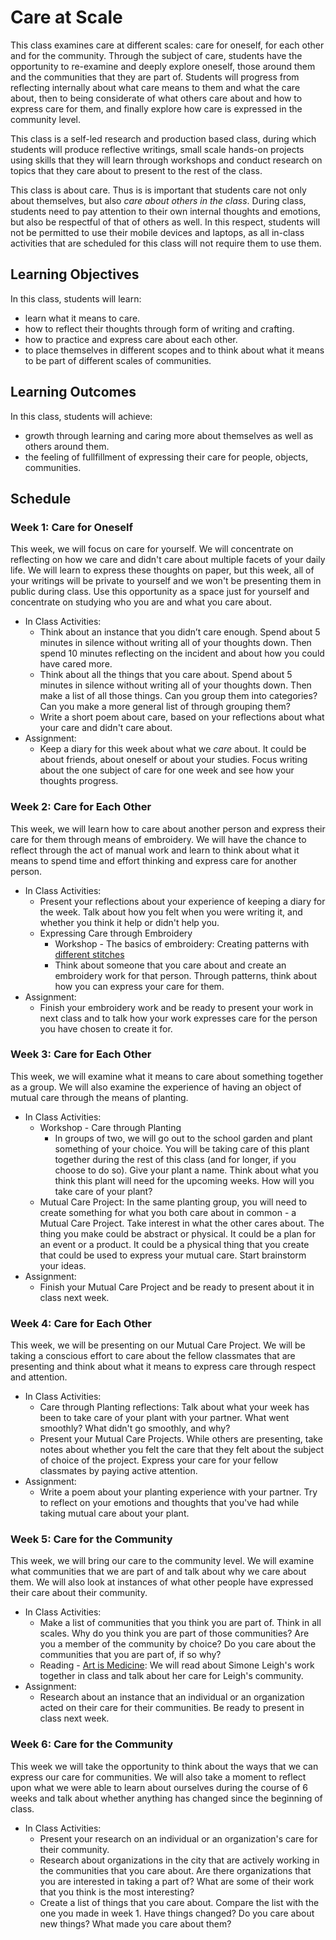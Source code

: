 # Care at Scale

This class examines care at different scales: care for oneself, for each other and for the community. Through the subject of care, students have the opportunity to re-examine and deeply explore oneself, those around them and the communities that they are part of. Students will progress from reflecting internally about what care means to them and what the care about, then to being considerate of what others care about and how to express care for them, and finally explore how care is expressed in the community level. 

This class is a self-led research and production based class, during which students will produce reflective writings, small scale hands-on projects using skills that they will learn through workshops and conduct research on topics that they care about to present to the rest of the class. 

This class is about care. Thus is is important that students care not only about themselves, but also *care about others in the class*. During class, students need to pay attention to their own internal thoughts and emotions, but also be respectful of that of others as well. In this respect, students will not be permitted to use their mobile devices and laptops, as all in-class activities that are scheduled for this class will not require them to use them.

## Learning Objectives
In this class, students will learn:
* learn what it means to care.
* how to reflect their thoughts through form of writing and crafting.
* how to practice and express care about each other.
* to place themselves in different scopes and to think about what it means to be part of different scales of communities.

## Learning Outcomes
In this class, students will achieve:
* growth through learning and caring more about themselves as well as others around them.
* the feeling of fullfillment of expressing their care for people, objects, communities.

## Schedule

### Week 1: Care for Oneself
This week, we will focus on care for yourself. We will concentrate on reflecting on how we care and didn't care about multiple facets of your daily life. We will learn to express these thoughts on paper, but this week, all of your writings will be private to yourself and we won't be presenting them in public during class. Use this opportunity as a space just for yourself and concentrate on studying who you are and what you care about.

* In Class Activities:
  * Think about an instance that you didn’t care enough. Spend about 5 minutes in silence without writing all of your thoughts down. Then spend 10 minutes reflecting on the incident and about how you could have cared more.
  * Think about all the things that you care about. Spend about 5 minutes in silence without writing all of your thoughts down. Then make a list of all those things. Can you group them into categories? Can you make a more general list of through grouping them?
  * Write a short poem about care, based on your reflections about what your care and didn't care about.
* Assignment:
  * Keep a diary for this week about what we *care* about. It could be about friends, about oneself or about your studies. Focus writing about the one subject of care for one week and see how your thoughts progress.
  
### Week 2: Care for Each Other
This week, we will learn how to care about another person and express their care for them through means of embroidery. We will have the chance to reflect through the act of manual work and learn to think about what it means to spend time and effort thinking and express care for another person. 

* In Class Activities:
  * Present your reflections about your experience of keeping a diary for the week. Talk about how you felt when you were writing it, and whether you think it help or didn't help you.
  * Expressing Care through Embroidery
    * Workshop - The basics of embroidery: Creating patterns with [different stitches](https://www.thesprucecrafts.com/stitches-every-embroiderer-should-know-4122123)
    * Think about someone that you care about and create an embroidery work for that person. Through patterns, think about how you can express your care for them.
* Assignment:
  * Finish your embroidery work and be ready to present your work in next class and to talk how your work expresses care for the person you have chosen to create it for.
  
### Week 3: Care for Each Other
This week, we will examine what it means to care about something together as a group. We will also examine the experience of having an object of mutual care through the means of planting.

* In Class Activities: 
  * Workshop - Care through Planting
    * In groups of two, we will go out to the school garden and plant something of your choice. You will be taking care of this plant together during the rest of this class (and for longer, if you choose to do so). Give your plant a name. Think about what you think this plant will need for the upcoming weeks. How will you take care of your plant?
  * Mutual Care Project: In the same planting group, you will need to create something for what you both care about in common - a Mutual Care Project. Take interest in what the other cares about. The thing you make could be abstract or physical. It could be a plan for an event or a product. It could be a physical thing that you create that could be used to express your mutual care. Start brainstorm your ideas.
* Assignment:
  * Finish your Mutual Care Project and be ready to present about it in class next week.
  
### Week 4: Care for Each Other
This week, we will be presenting on our Mutual Care Project. We will be taking a conscious effort to care about the fellow classmates that are presenting and think about what it means to express care through respect and attention.

* In Class Activities:
  * Care through Planting reflections: Talk about what your week has been to take care of your plant with your partner. What went smoothly? What didn't go smoothly, and why?
  * Present your Mutual Care Projects. While others are presenting, take notes about whether you felt the care that they felt about the subject of choice of the project. Express your care for your fellow classmates by paying active attention.
* Assignment:
  * Write a poem about your planting experience with your partner. Try to reflect on your emotions and thoughts that you've had while taking mutual care about your plant.
  
### Week 5: Care for the Community
This week, we will bring our care to the community level. We will examine what communities that we are part of and talk about why we care about them. We will also look at instances of what other people have expressed their care about their community.

* In Class Activities:
  * Make a list of communities that you think you are part of. Think in all scales. Why do you think you are part of those communities? Are you a member of the community by choice? Do you care about the communities that you are part of, if so why?
  * Reading - [Art is Medicine](https://www.artforum.com/print/201803/helen-molesworth-on-the-work-of-simone-leigh-74304): We will read about Simone Leigh's work together in class and talk about her care for Leigh's community.
* Assignment:
  * Research about an instance that an individual or an organization acted on their care for their communities. Be ready to present in class next week.

### Week 6: Care for the Community
This week we will take the opportunity to think about the ways that we can express our care for communities. We will also take a moment to reflect upon what we were able to learn about ourselves during the course of 6 weeks and talk about whether anything has changed since the beginning of class.

* In Class Activities:
  * Present your research on an individual or an organization's care for their community.
  * Research about organizations in the city that are actively working in the communities that you care about. Are there organizations that you are interested in taking a part of? What are some of their work that you think is the most interesting?
  * Create a list of things that you care about. Compare the list with the one you made in week 1. Have things changed? Do you care about new things? What made you care about them?  
